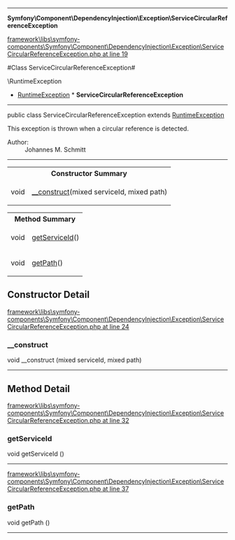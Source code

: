 

- - -

**Symfony\Component\DependencyInjection\Exception\ServiceCircularReferenceException**


<a href="https://github.com/JeyDotC/Hirudo/blob/master/framework/libs/symfony-components/Symfony/Component/DependencyInjection/Exception/ServiceCircularReferenceException.php#L19" >framework\libs\symfony-components\Symfony\Component\DependencyInjection\Exception\ServiceCircularReferenceException.php at line 19</a>

#Class ServiceCircularReferenceException#

\RuntimeException
* <a href="https://github.com/JeyDotC/Hirudo-docs/blob/master/symfony/component/dependencyinjection/exception/runtimeexception.html">RuntimeException</a>
        * **ServiceCircularReferenceException**




- - -

<p class="signature"><span class='k'>public  class</span> <span class='nx'>ServiceCircularReferenceException</span>
extends <a href="https://github.com/JeyDotC/Hirudo-docs/blob/master/symfony/component/dependencyinjection/exception/runtimeexception.html">RuntimeException</a>

</p>

<div class="comment" id="overview_description"><p>This exception is thrown when a circular reference is detected.</p></div>

<dl>
<dt>Author:</dt>
<dd>Johannes M. Schmitt <schmittjoh@gmail.com></dd>
</dl>


- - -

<table id="summary_constructor">
<tr><th colspan="2">Constructor Summary</th></tr>
<tr>
<td><span class='k'></span> <span class='nx'>void</span></td>
<td class="description"><p class="name"><a href="#__construct">__construct</a>(mixed serviceId, mixed path)</p></td>
</tr>
</table>

<table id="summary_method">
<tr><th colspan="2">Method Summary</th></tr>
<tr>
<td><span class='k'></span> <span class='nx'>void</span></td>
<td class="description"><p class="name"><a href="#getserviceid">getServiceId</a>()</p></td>
</tr>
<tr>
<td><span class='k'></span> <span class='nx'>void</span></td>
<td class="description"><p class="name"><a href="#getpath">getPath</a>()</p></td>
</tr>
</table>

<h2 id="detail_method">Constructor Detail</h2>

<a href="https://github.com/JeyDotC/Hirudo/blob/master/framework/libs/symfony-components/Symfony/Component/DependencyInjection/Exception/ServiceCircularReferenceException.php#L24" >framework\libs\symfony-components\Symfony\Component\DependencyInjection\Exception\ServiceCircularReferenceException.php at line 24</a>

<h3 id="__construct">__construct</h3>
<span class='k'></span> <span class='nx'>void</span> <span class='nf'>__construct</span> (mixed serviceId, mixed path)

<div class="details">

</div>

- - -

<h2 id="detail_method">Method Detail</h2>

<a href="https://github.com/JeyDotC/Hirudo/blob/master/framework/libs/symfony-components/Symfony/Component/DependencyInjection/Exception/ServiceCircularReferenceException.php#L32" >framework\libs\symfony-components\Symfony\Component\DependencyInjection\Exception\ServiceCircularReferenceException.php at line 32</a>

<h3 id="getServiceId()">getServiceId</h3>
<span class='k'></span> <span class='nx'>void</span> <span class='nf'>getServiceId</span> ()

<div class="details">

</div>

- - -


<a href="https://github.com/JeyDotC/Hirudo/blob/master/framework/libs/symfony-components/Symfony/Component/DependencyInjection/Exception/ServiceCircularReferenceException.php#L37" >framework\libs\symfony-components\Symfony\Component\DependencyInjection\Exception\ServiceCircularReferenceException.php at line 37</a>

<h3 id="getPath()">getPath</h3>
<span class='k'></span> <span class='nx'>void</span> <span class='nf'>getPath</span> ()

<div class="details">

</div>

- - -

